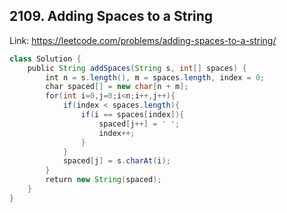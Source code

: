 ## 2109. Adding Spaces to a String
Link: https://leetcode.com/problems/adding-spaces-to-a-string/

```java
class Solution {
    public String addSpaces(String s, int[] spaces) {
        int n = s.length(), m = spaces.length, index = 0;
        char spaced[] = new char[n + m];
        for(int i=0,j=0;i<n;i++,j++){
            if(index < spaces.length){
                if(i == spaces[index]){
                    spaced[j++] = ' ';
                    index++;
                }
            }
            spaced[j] = s.charAt(i);
        }
        return new String(spaced);
    }
}
```
